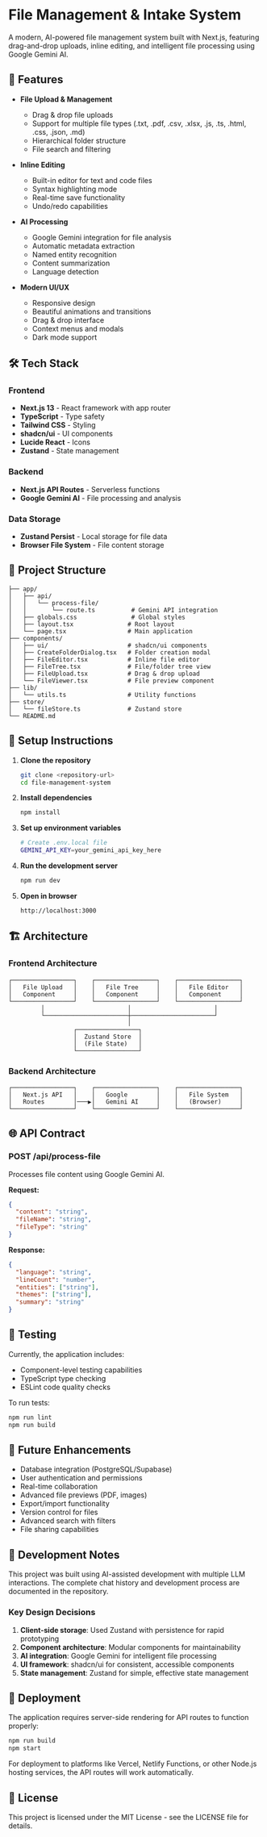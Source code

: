 # File Management & Intake System

A modern, AI-powered file management system built with Next.js, featuring drag-and-drop uploads, inline editing, and intelligent file processing using Google Gemini AI.

## 🚀 Features

- **File Upload & Management**
  - Drag & drop file uploads
  - Support for multiple file types (.txt, .pdf, .csv, .xlsx, .js, .ts, .html, .css, .json, .md)
  - Hierarchical folder structure
  - File search and filtering

- **Inline Editing**
  - Built-in editor for text and code files
  - Syntax highlighting mode
  - Real-time save functionality
  - Undo/redo capabilities

- **AI Processing**
  - Google Gemini integration for file analysis
  - Automatic metadata extraction
  - Named entity recognition
  - Content summarization
  - Language detection

- **Modern UI/UX**
  - Responsive design
  - Beautiful animations and transitions
  - Drag & drop interface
  - Context menus and modals
  - Dark mode support

## 🛠️ Tech Stack

### Frontend
- **Next.js 13** - React framework with app router
- **TypeScript** - Type safety
- **Tailwind CSS** - Styling
- **shadcn/ui** - UI components
- **Lucide React** - Icons
- **Zustand** - State management

### Backend
- **Next.js API Routes** - Serverless functions
- **Google Gemini AI** - File processing and analysis

### Data Storage
- **Zustand Persist** - Local storage for file data
- **Browser File System** - File content storage

## 📁 Project Structure

```
├── app/
│   ├── api/
│   │   └── process-file/
│   │       └── route.ts          # Gemini API integration
│   ├── globals.css               # Global styles
│   ├── layout.tsx               # Root layout
│   └── page.tsx                 # Main application
├── components/
│   ├── ui/                      # shadcn/ui components
│   ├── CreateFolderDialog.tsx   # Folder creation modal
│   ├── FileEditor.tsx           # Inline file editor
│   ├── FileTree.tsx             # File/folder tree view
│   ├── FileUpload.tsx           # Drag & drop upload
│   └── FileViewer.tsx           # File preview component
├── lib/
│   └── utils.ts                 # Utility functions
├── store/
│   └── fileStore.ts             # Zustand store
└── README.md
```

## 🔧 Setup Instructions

1. **Clone the repository**
   ```bash
   git clone <repository-url>
   cd file-management-system
   ```

2. **Install dependencies**
   ```bash
   npm install
   ```

3. **Set up environment variables**
   ```bash
   # Create .env.local file
   GEMINI_API_KEY=your_gemini_api_key_here
   ```

4. **Run the development server**
   ```bash
   npm run dev
   ```

5. **Open in browser**
   ```
   http://localhost:3000
   ```

## 🏗️ Architecture

### Frontend Architecture
```
┌─────────────────┐    ┌─────────────────┐    ┌─────────────────┐
│   File Upload   │    │   File Tree     │    │   File Editor   │
│   Component     │    │   Component     │    │   Component     │
└─────────────────┘    └─────────────────┘    └─────────────────┘
         │                       │                       │
         └───────────────────────┼───────────────────────┘
                                 │
                  ┌─────────────────┐
                  │  Zustand Store  │
                  │  (File State)   │
                  └─────────────────┘
```

### Backend Architecture
```
┌─────────────────┐    ┌─────────────────┐    ┌─────────────────┐
│   Next.js API   │    │   Google        │    │   File System   │
│   Routes        │───▶│   Gemini AI     │    │   (Browser)     │
└─────────────────┘    └─────────────────┘    └─────────────────┘
```

## 🌐 API Contract

### POST /api/process-file
Processes file content using Google Gemini AI.

**Request:**
```json
{
  "content": "string",
  "fileName": "string",
  "fileType": "string"
}
```

**Response:**
```json
{
  "language": "string",
  "lineCount": "number",
  "entities": ["string"],
  "themes": ["string"],
  "summary": "string"
}
```

## 🧪 Testing

Currently, the application includes:
- Component-level testing capabilities
- TypeScript type checking
- ESLint code quality checks

To run tests:
```bash
npm run lint
npm run build
```

## 🔮 Future Enhancements

- Database integration (PostgreSQL/Supabase)
- User authentication and permissions
- Real-time collaboration
- Advanced file previews (PDF, images)
- Export/import functionality
- Version control for files
- Advanced search with filters
- File sharing capabilities

## 📝 Development Notes

This project was built using AI-assisted development with multiple LLM interactions. The complete chat history and development process are documented in the repository.

### Key Design Decisions

1. **Client-side storage**: Used Zustand with persistence for rapid prototyping
2. **Component architecture**: Modular components for maintainability
3. **AI integration**: Google Gemini for intelligent file processing
4. **UI framework**: shadcn/ui for consistent, accessible components
5. **State management**: Zustand for simple, effective state management

## 🚀 Deployment

The application requires server-side rendering for API routes to function properly:

```bash
npm run build
npm start
```

For deployment to platforms like Vercel, Netlify Functions, or other Node.js hosting services, the API routes will work automatically.

## 📄 License

This project is licensed under the MIT License - see the LICENSE file for details.